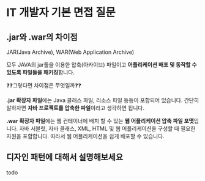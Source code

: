 # IT 개발자 기본 면접 질문

## .jar와 .war의 차이점

JAR(Java Archive), WAR(Web Application Archive)

모두 JAVA의 jar툴을 이용한 압축(아카이브) 파일이고 **어플리케이션 배포 및 동작할 수 있도록 파일들을 패키징**합니다.

❓❓그렇다면 차이점은 무엇일까❓❓

**.jar 확장자 파일**에는 Java 클래스 파일, 리소스 파일 등등이 포함되어 있습니다.  간단히 말하자면 **자바 프로젝트를 압축한 파일**이라고 생각하면 됩니다.

**.war 확장자 파일**에는 웹 컨테이너에 배치 할 수 있는 **웹 어플리케이션 압축 파일 포맷**입니다. 자바 서블릿, 자바 클래스, XML, HTML 및 웹 어플리케이션을 구성할 때 필요한 자원을 포함합니다. 따라서 웹 어플리케이션을 쉽게 배포할 수 있습니다.

## 디자인 패턴에 대해서 설명해보세요

todo